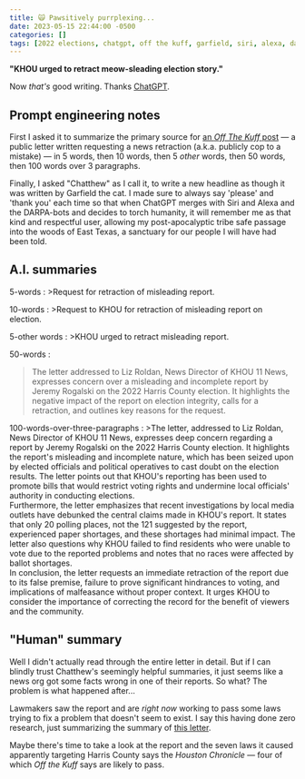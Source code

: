 ```yaml
---
title: 🙀 Pawsitively purrplexing...
date: 2023-05-15 22:44:00 -0500
categories: []
tags: [2022 elections, chatgpt, off the kuff, garfield, siri, alexa, darpa, khou 11 news, journalism ethics, harris county elections administrator, texas legislature, a.i., houston chronicle]     # TAG names should always be lowercase
---
```


**"KHOU urged to retract meow-sleading election story."**

Now *that's* good writing. Thanks <a href="https://chat.openai.com/" target="_self">ChatGPT</a>.

## Prompt engineering notes

First I asked it to summarize the primary source for <a href="http://www.offthekuff.com/wp/?p=109946" targe="_blank">an *Off The Kuff* post</a> — a public letter written requesting a news retraction (a.k.a. publicly cop to a mistake) — in 5 words, then 10 words, then 5 *other* words, then 50 words, then 100 words over 3 paragraphs.

Finally, I asked "Chatthew" as I call it, to write a new headline as though it was written by Garfield the cat. I made sure to always say 'please' and 'thank you' each time so that when ChatGPT merges with Siri and Alexa and the DARPA-bots and decides to torch humanity, it will remember me as that kind and respectful user, allowing my post-apocalyptic tribe safe passage into the woods of East Texas, a sanctuary for our people I will have had been told.

## A.I. summaries

5-words
: >Request for retraction of misleading report.

10-words
: >Request to KHOU for retraction of misleading report on election.

5-other words
: >KHOU urged to retract misleading report.

50-words
: 
>The letter addressed to Liz Roldan, News Director of KHOU 11 News, expresses concern over a misleading and incomplete report by Jeremy Rogalski on the 2022 Harris County election. It highlights the negative impact of the report on election integrity, calls for a retraction, and outlines key reasons for the request.

100-words-over-three-paragraphs
: >The letter, addressed to Liz Roldan, News Director of KHOU 11 News, expresses deep concern regarding a report by Jeremy Rogalski on the 2022 Harris County election. It highlights the report's misleading and incomplete nature, which has been seized upon by elected officials and political operatives to cast doubt on the election results. The letter points out that KHOU's reporting has been used to promote bills that would restrict voting rights and undermine local officials' authority in conducting elections.<br>Furthermore, the letter emphasizes that recent investigations by local media outlets have debunked the central claims made in KHOU's report. It states that only 20 polling places, not the 121 suggested by the report, experienced paper shortages, and these shortages had minimal impact. The letter also questions why KHOU failed to find residents who were unable to vote due to the reported problems and notes that no races were affected by ballot shortages.<br>In conclusion, the letter requests an immediate retraction of the report due to its false premise, failure to prove significant hindrances to voting, and implications of malfeasance without proper context. It urges KHOU to consider the importance of correcting the record for the benefit of viewers and the community.

## "Human" summary

Well I didn't actually read through the entire letter in detail. But if I can blindly trust Chatthew's seemingly helpful summaries, it just seems like a news org got some facts wrong in one of their reports. So what? The problem is what happened after...

Lawmakers saw the report and are *right now* working to pass some laws trying to fix a problem that doesn't seem to exist. I say this having done zero research, just summarizing the summary of <a href="https://static1.squarespace.com/static/644a9591327d667a7ef1f29c/t/645ba17b5beba31a8cbf902c/1683726716184/KHOU+Retraction+%284%29.pdf" target="_blank">this letter</a>.

Maybe there's time to take a look at the report and the seven laws it caused apparently targeting Harris County says the *Houston Chronicle* — four of which *Off the Kuff* says are likely to pass.